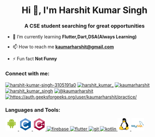 <h1 align="center">Hi 👋, I'm Harshit Kumar Singh</h1>
<h3 align="center">A CSE student searching for great opportunities</h3>

- 🌱 I’m currently learning **Flutter,Dart,DSA(Always Learning)**

- 📫 How to reach me **kaumarharshit@gmail.com**

- ⚡ Fun fact **Not Funny**

<h3 align="left">Connect with me:</h3>
<p align="left">
<a href="https://linkedin.com/in/harshit-kumar-singh-3105191a0" target="blank"><img align="center" src="https://raw.githubusercontent.com/rahuldkjain/github-profile-readme-generator/master/src/images/icons/Social/linked-in-alt.svg" alt="harshit-kumar-singh-3105191a0" height="30" width="40" /></a>
<a href="https://www.codechef.com/users/harshit_kumar_" target="blank"><img align="center" src="https://cdn.jsdelivr.net/npm/simple-icons@3.1.0/icons/codechef.svg" alt="harshit_kumar_" height="30" width="40" /></a>
<a href="https://codeforces.com/profile/kaumarharshit" target="blank"><img align="center" src="https://cdn.jsdelivr.net/npm/simple-icons@3.0.1/icons/codeforces.svg" alt="kaumarharshit" height="30" width="40" /></a>
<a href="https://www.leetcode.com/harshit_kumar_singh" target="blank"><img align="center" src="https://raw.githubusercontent.com/rahuldkjain/github-profile-readme-generator/master/src/images/icons/Social/leet-code.svg" alt="harshit_kumar_singh" height="30" width="40" /></a>
<a href="https://www.hackerearth.com/@kaumarharshit" target="blank"><img align="center" src="https://raw.githubusercontent.com/rahuldkjain/github-profile-readme-generator/master/src/images/icons/Social/hackerearth.svg" alt="@kaumarharshit" height="30" width="40" /></a>
<a href="https://auth.geeksforgeeks.org/user/https://auth.geeksforgeeks.org/user/kaumarharshit/practice/" target="blank"><img align="center" src="https://raw.githubusercontent.com/rahuldkjain/github-profile-readme-generator/master/src/images/icons/Social/geeks-for-geeks.svg" alt="https://auth.geeksforgeeks.org/user/kaumarharshit/practice/" height="30" width="40" /></a>
</p>

<h3 align="left">Languages and Tools:</h3>
<p align="left"> <a href="https://developer.android.com" target="_blank"> <img src="https://raw.githubusercontent.com/devicons/devicon/master/icons/android/android-original-wordmark.svg" alt="android" width="40" height="40"/> </a> <a href="https://www.cprogramming.com/" target="_blank"> <img src="https://raw.githubusercontent.com/devicons/devicon/master/icons/c/c-original.svg" alt="c" width="40" height="40"/> </a> <a href="https://www.w3schools.com/cpp/" target="_blank"> <img src="https://raw.githubusercontent.com/devicons/devicon/master/icons/cplusplus/cplusplus-original.svg" alt="cplusplus" width="40" height="40"/> </a> <a href="https://firebase.google.com/" target="_blank"> <img src="https://www.vectorlogo.zone/logos/firebase/firebase-icon.svg" alt="firebase" width="40" height="40"/> </a> <a href="https://flutter.dev" target="_blank"> <img src="https://www.vectorlogo.zone/logos/flutterio/flutterio-icon.svg" alt="flutter" width="40" height="40"/> </a> <a href="https://git-scm.com/" target="_blank"> <img src="https://www.vectorlogo.zone/logos/git-scm/git-scm-icon.svg" alt="git" width="40" height="40"/> </a> <a href="https://kotlinlang.org" target="_blank"> <img src="https://www.vectorlogo.zone/logos/kotlinlang/kotlinlang-icon.svg" alt="kotlin" width="40" height="40"/> </a> <a href="https://www.linux.org/" target="_blank"> <img src="https://raw.githubusercontent.com/devicons/devicon/master/icons/linux/linux-original.svg" alt="linux" width="40" height="40"/> </a> <a href="https://www.mysql.com/" target="_blank"> <img src="https://raw.githubusercontent.com/devicons/devicon/master/icons/mysql/mysql-original-wordmark.svg" alt="mysql" width="40" height="40"/> </a> </p>
